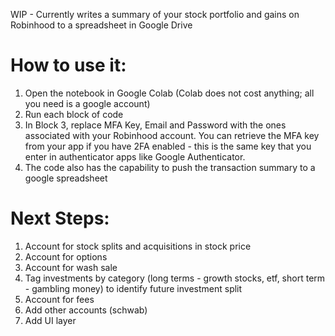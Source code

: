 WIP - Currently writes a summary of your stock portfolio and gains on Robinhood to a spreadsheet in Google Drive

# How to use it:
1. Open the notebook in Google Colab (Colab does not cost anything; all you need is a google account)
2. Run each block of code
3. In Block 3, replace MFA Key, Email and Password with the ones associated with your Robinhood account. You can retrieve the MFA key from your app if you have 2FA enabled - this is the same key that you enter in authenticator apps like Google Authenticator.
4. The code also has the capability to push the transaction summary to a google spreadsheet

# Next Steps:
1. Account for stock splits and acquisitions in stock price
2. Account for options
3. Account for wash sale
4. Tag investments by category (long terms - growth stocks, etf, short term - gambling money) to identify future investment split
5. Account for fees
6. Add other accounts (schwab)
7. Add UI layer
